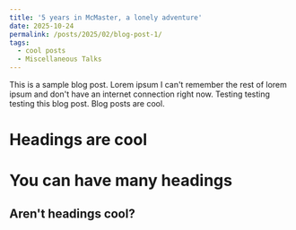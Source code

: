 ```yaml
---
title: '5 years in McMaster, a lonely adventure'
date: 2025-10-24
permalink: /posts/2025/02/blog-post-1/
tags:
  - cool posts
  - Miscellaneous Talks
---
```


This is a sample blog post. Lorem ipsum I can't remember the rest of lorem ipsum and don't have an internet connection right now. Testing testing testing this blog post. Blog posts are cool.

Headings are cool
======

You can have many headings
======

Aren't headings cool?
------